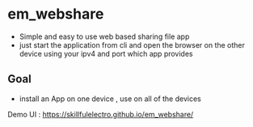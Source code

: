 # em_webshare
- Simple and easy to use web based sharing file app
- just start the application from cli and open the browser on the other device using your ipv4 and port which app provides

## Goal
- install an App on one device , use on all of the devices

Demo UI : https://skillfulelectro.github.io/em_webshare/
